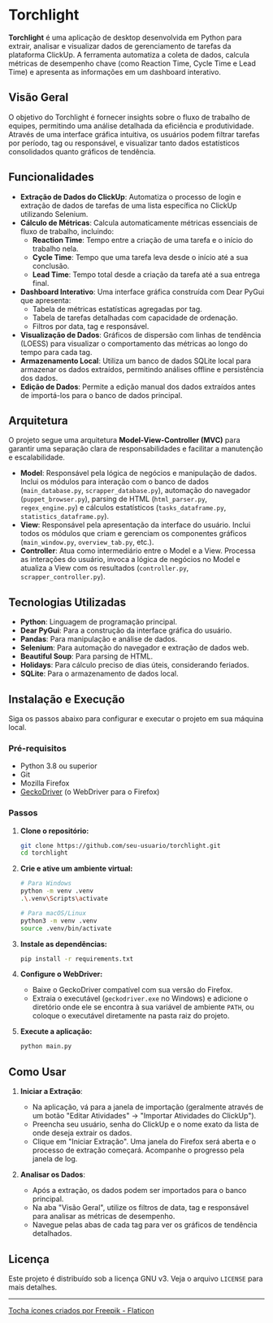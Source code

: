 # Torchlight

**Torchlight** é uma aplicação de desktop desenvolvida em Python para extrair, analisar e visualizar dados de gerenciamento de tarefas da plataforma ClickUp. A ferramenta automatiza a coleta de dados, calcula métricas de desempenho chave (como Reaction Time, Cycle Time e Lead Time) e apresenta as informações em um dashboard interativo.

## Visão Geral

O objetivo do Torchlight é fornecer insights sobre o fluxo de trabalho de equipes, permitindo uma análise detalhada da eficiência e produtividade. Através de uma interface gráfica intuitiva, os usuários podem filtrar tarefas por período, tag ou responsável, e visualizar tanto dados estatísticos consolidados quanto gráficos de tendência.

## Funcionalidades

- **Extração de Dados do ClickUp**: Automatiza o processo de login e extração de dados de tarefas de uma lista específica no ClickUp utilizando Selenium.
- **Cálculo de Métricas**: Calcula automaticamente métricas essenciais de fluxo de trabalho, incluindo:
  - **Reaction Time**: Tempo entre a criação de uma tarefa e o início do trabalho nela.
  - **Cycle Time**: Tempo que uma tarefa leva desde o início até a sua conclusão.
  - **Lead Time**: Tempo total desde a criação da tarefa até a sua entrega final.
- **Dashboard Interativo**: Uma interface gráfica construída com Dear PyGui que apresenta:
  - Tabela de métricas estatísticas agregadas por tag.
  - Tabela de tarefas detalhadas com capacidade de ordenação.
  - Filtros por data, tag e responsável.
- **Visualização de Dados**: Gráficos de dispersão com linhas de tendência (LOESS) para visualizar o comportamento das métricas ao longo do tempo para cada tag.
- **Armazenamento Local**: Utiliza um banco de dados SQLite local para armazenar os dados extraídos, permitindo análises offline e persistência dos dados.
- **Edição de Dados**: Permite a edição manual dos dados extraídos antes de importá-los para o banco de dados principal.

## Arquitetura

O projeto segue uma arquitetura **Model-View-Controller (MVC)** para garantir uma separação clara de responsabilidades e facilitar a manutenção e escalabilidade.

- **Model**: Responsável pela lógica de negócios e manipulação de dados. Inclui os módulos para interação com o banco de dados (`main_database.py`, `scrapper_database.py`), automação do navegador (`puppet_browser.py`), parsing de HTML (`html_parser.py`, `regex_engine.py`) e cálculos estatísticos (`tasks_dataframe.py`, `statistics_dataframe.py`).
- **View**: Responsável pela apresentação da interface do usuário. Inclui todos os módulos que criam e gerenciam os componentes gráficos (`main_window.py`, `overview_tab.py`, etc.).
- **Controller**: Atua como intermediário entre o Model e a View. Processa as interações do usuário, invoca a lógica de negócios no Model e atualiza a View com os resultados (`controller.py`, `scrapper_controller.py`).

## Tecnologias Utilizadas

- **Python**: Linguagem de programação principal.
- **Dear PyGui**: Para a construção da interface gráfica do usuário.
- **Pandas**: Para manipulação e análise de dados.
- **Selenium**: Para automação do navegador e extração de dados web.
- **Beautiful Soup**: Para parsing de HTML.
- **Holidays**: Para cálculo preciso de dias úteis, considerando feriados.
- **SQLite**: Para o armazenamento de dados local.

## Instalação e Execução

Siga os passos abaixo para configurar e executar o projeto em sua máquina local.

### Pré-requisitos

- Python 3.8 ou superior
- Git
- Mozilla Firefox
- [GeckoDriver](https://github.com/mozilla/geckodriver/releases) (o WebDriver para o Firefox)

### Passos

1.  **Clone o repositório:**
    ```bash
    git clone https://github.com/seu-usuario/torchlight.git
    cd torchlight
    ```

2.  **Crie e ative um ambiente virtual:**
    ```bash
    # Para Windows
    python -m venv .venv
    .\.venv\Scripts\activate

    # Para macOS/Linux
    python3 -m venv .venv
    source .venv/bin/activate
    ```

3.  **Instale as dependências:**
    ```bash
    pip install -r requirements.txt
    ```

4.  **Configure o WebDriver:**
    - Baixe o GeckoDriver compatível com sua versão do Firefox.
    - Extraia o executável (`geckodriver.exe` no Windows) e adicione o diretório onde ele se encontra à sua variável de ambiente `PATH`, ou coloque o executável diretamente na pasta raiz do projeto.

5.  **Execute a aplicação:**
    ```bash
    python main.py
    ```

## Como Usar

1.  **Iniciar a Extração**:
    - Na aplicação, vá para a janela de importação (geralmente através de um botão "Editar Atividades" -> "Importar Atividades do ClickUp").
    - Preencha seu usuário, senha do ClickUp e o nome exato da lista de onde deseja extrair os dados.
    - Clique em "Iniciar Extração". Uma janela do Firefox será aberta e o processo de extração começará. Acompanhe o progresso pela janela de log.

2.  **Analisar os Dados**:
    - Após a extração, os dados podem ser importados para o banco principal.
    - Na aba "Visão Geral", utilize os filtros de data, tag e responsável para analisar as métricas de desempenho.
    - Navegue pelas abas de cada tag para ver os gráficos de tendência detalhados.

## Licença

Este projeto é distribuído sob a licença GNU v3. Veja o arquivo `LICENSE` para mais detalhes.

---
<a href="https://www.flaticon.com/br/icones-gratis/tocha" title="tocha ícones">Tocha ícones criados por Freepik - Flaticon</a>